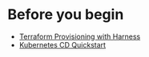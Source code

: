 # Before you begin

* [Terraform Provisioning with Harness](../../cd-advanced/terraform-category/terraform-provisioning-with-harness.md)
* [Kubernetes CD Quickstart](../../onboard-cd/cd-quickstarts/kubernetes-cd-quickstart.md)
